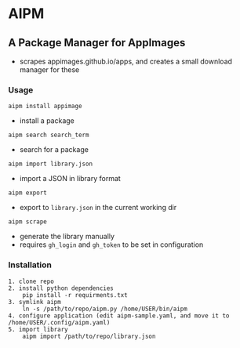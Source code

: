 # AIPM
## A Package Manager for AppImages
-  scrapes appimages.github.io/apps, and creates a small download manager for these


### Usage
`aipm install appimage`
- install a package

`aipm search search_term`
- search for a package

`aipm import library.json`
- import a JSON in library format

`aipm export`
- export to `library.json` in the current working dir

`aipm scrape`
- generate the library manually
- requires `gh_login` and `gh_token` to be set in configuration

### Installation
```
1. clone repo
2. install python dependencies
    pip install -r requirments.txt
3. symlink aipm
    ln -s /path/to/repo/aipm.py /home/USER/bin/aipm
4. configure application (edit aipm-sample.yaml, and move it to /home/USER/.config/aipm.yaml)
5. import library
    aipm import /path/to/repo/library.json
```